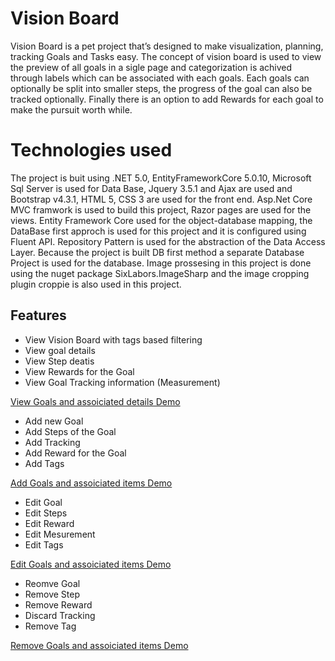 # Vision Board
Vision Board is a pet project that’s designed to make visualization, planning, tracking Goals and Tasks easy. 
The concept of vision board is used to view the preview of all goals in a sigle page and categorization is achived through labels which can be associated with each goals.
Each goals can optionally be split into smaller steps, the progress of the goal can also be tracked optionally. Finally there is an option to add Rewards for each goal to make the pursuit worth while.

# Technologies used

The project is buit using .NET 5.0, EntityFrameworkCore 5.0.10, Microsoft Sql Server is used for Data Base, Jquery 3.5.1 and Ajax are used and 
Bootstrap v4.3.1, HTML 5, CSS 3 are used for the front end.
Asp.Net Core MVC framwork is used to build this project, Razor pages are used for the views. Entity Framework Core used for the object-database mapping, the DataBase first approch is used for this project and it is configured using Fluent API. Repository Pattern is used for the abstraction of the Data Access Layer. Because the project is built DB first method a separate Database Project is used for the database. Image prossesing in this project is done using the nuget package SixLabors.ImageSharp  and the image cropping plugin croppie is also used in this project.

## Features

- View Vision Board with tags based filtering
- View goal details 
- View Step deatis
- View Rewards for the Goal
- View Goal Tracking information (Measurement)
	
[View Goals and assoiciated details Demo ](https://www.youtube.com/watch?v=58e5zWKscVQ)


- Add new Goal
- Add Steps of the Goal
- Add Tracking
- Add Reward for the Goal 
- Add Tags
	
[Add Goals and assoiciated items Demo ](https://www.youtube.com/watch?v=smzVsCbiGr8)
	


- Edit Goal
- Edit Steps
- Edit Reward
- Edit Mesurement
- Edit Tags

[Edit Goals and assoiciated items Demo ](https://www.youtube.com/watch?v=U6wIFtUuL_E)


- Reomve Goal
- Remove Step
- Remove Reward
- Discard Tracking
- Remove Tag

[Remove Goals and assoiciated items Demo ](https://www.youtube.com/watch?v=jOgBWu1hw5o)



